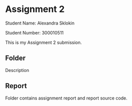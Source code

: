 # Assignment 2

Student Name: Alexandra Sklokin

Student Number: 300010511

This is my Assignment 2 submission.

## Folder

Description

## Report

Folder contains assignment report and report source code.
